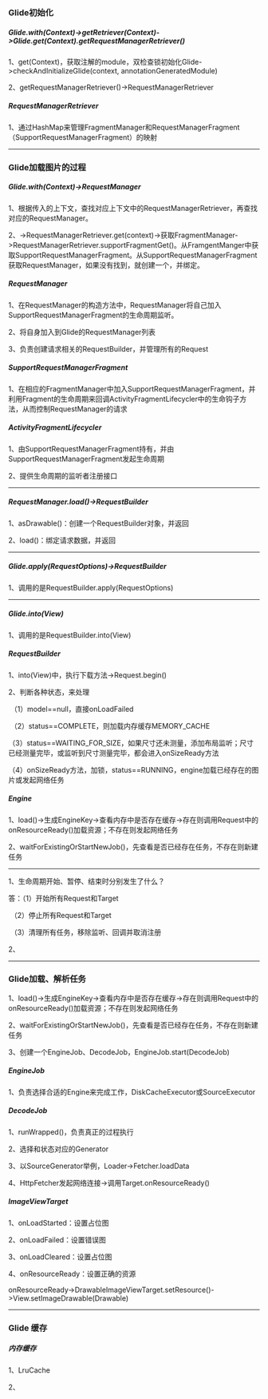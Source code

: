 ### Glide初始化

##### Glide.with(Context)->getRetriever(Context)->Glide.get(Context).getRequestManagerRetriever()

1、get(Context)，获取注解的module，双检查锁初始化Glide->checkAndInitializeGlide(context, annotationGeneratedModule)

2、getRequestManagerRetriever()->RequestManagerRetriever

##### RequestManagerRetriever

1、通过HashMap来管理FragmentManager和RequestManagerFragment（SupportRequestManagerFragment）的映射



***

### Glide加载图片的过程

##### Glide.with(Context)->RequestManager

1、根据传入的上下文，查找对应上下文中的RequestManagerRetriever，再查找对应的RequestManager。

2、->RequestManagerRetriever.get(context)->获取FragmentManager->RequestManagerRetriever.supportFragmentGet()。从FramgentManger中获取SupportRequestManagerFragment。从SupportRequestManagerFragment获取RequestManager，如果没有找到，就创建一个，并绑定。

##### RequestManager

1、在RequestManager的构造方法中，RequestManager将自己加入SupportRequestManagerFragment的生命周期监听。

2、将自身加入到Glide的RequestManager列表

3、负责创建请求相关的RequestBuilder，并管理所有的Request

##### SupportRequestManagerFragment

1、在相应的FragmentManager中加入SupportRequestManagerFragment，并利用Fragment的生命周期来回调ActivityFragmentLifecycler中的生命钩子方法，从而控制RequestManager的请求

##### ActivityFragmentLifecycler

1、由SupportRequestManagerFragment持有，并由SupportRequestManagerFragment发起生命周期

2、提供生命周期的监听者注册接口



***

##### RequestManager.load()->RequestBuilder

1、asDrawable()：创建一个RequestBuilder对象，并返回

2、load()：绑定请求数据，并返回



***

##### Glide.apply(RequestOptions)->RequestBuilder

1、调用的是RequestBuilder.apply(RequestOptions)



***

##### Glide.into(View)

1、调用的是RequestBuilder.into(View)



##### RequestBuilder

1、into(View)中，执行下载方法->Request.begin()

2、判断各种状态，来处理

​	（1）model==null，直接onLoadFailed

​	（2）status==COMPLETE，则加载内存缓存MEMORY_CACHE

​	（3）status==WAITING_FOR_SIZE，如果尺寸还未测量，添加布局监听；尺寸已经测量完毕，或监听到尺寸测量完毕，都会进入onSizeReady方法

​	（4）onSizeReady方法，加锁，status==RUNNING，engine加载已经存在的图片或发起网络任务



##### Engine

1、load()->生成EngineKey->查看内存中是否存在缓存->存在则调用Request中的onResourceReady()加载资源；不存在则发起网络任务

2、waitForExistingOrStartNewJob()，先查看是否已经存在任务，不存在则新建任务



***

1、生命周期开始、暂停、结束时分别发生了什么？

答：（1）开始所有Request和Target

​	    （2）停止所有Request和Target

​	    （3）清理所有任务，移除监听、回调并取消注册

2、



***

### Glide加载、解析任务

1、load()->生成EngineKey->查看内存中是否存在缓存->存在则调用Request中的onResourceReady()加载资源；不存在则发起网络任务

2、waitForExistingOrStartNewJob()，先查看是否已经存在任务，不存在则新建任务

3、创建一个EngineJob、DecodeJob，EngineJob.start(DecodeJob)

##### EngineJob

1、负责选择合适的Engine来完成工作，DiskCacheExecutor或SourceExecutor

##### DecodeJob

1、runWrapped()，负责真正的过程执行

2、选择和状态对应的Generator

3、以SourceGenerator举例，Loader->Fetcher.loadData

4、HttpFetcher发起网络连接->调用Target.onResourceReady()

##### ImageViewTarget

1、onLoadStarted：设置占位图

2、onLoadFailed：设置错误图

3、onLoadCleared：设置占位图

4、onResourceReady：设置正确的资源

onResourceReady->DrawableImageViewTarget.setResource()->View.setImageDrawable(Drawable)



***

### Glide 缓存

##### 内存缓存

1、LruCache

2、